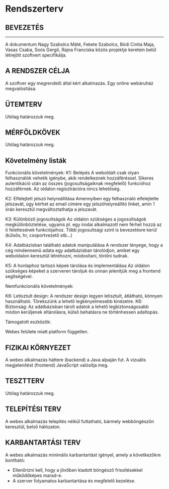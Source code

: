# Rendszerterv

## BEVEZETÉS
-----------------------------

A dokumentum Nagy Szabolcs Máté, Fekete Szabolcs, Bódi Cintia Maja, Vasas Csaba, Soós Gergő, Rajna Franciska közös projektje
keretein belül létrejött szoftvert specifikálja.


A RENDSZER CÉLJA
-----------------------------
A szoftver egy megrendelő által kért alkalmazás.
Egy online webáruház megvalósítása.

ÜTEMTERV
-----------------------------

Utólag határozzuk meg.




MÉRFÖLDKÖVEK
-----------------------------


Utólag határozzuk meg.



Követelmény listák
-----------------------------

Funkcionális követelmények:
K1: Belépés
A weboldalt csak olyan felhasználók vehetik igénybe, akik rendelkeznek hozzáféréssel. Sikeres autentikáció után az összes (jogosultságaiknak megfelelő) funkcióhoz hozzáférnek. Az oldalon regisztrációra nincs lehetőség.

K2: Elfelejtett jelszó helyreállítása
Amennyiben egy felhasználó elfelejtette jelszavát, úgy kérhet az email címére egy jelszóhelyreállító linket, amin 1 órán keresztül megváltoztathatja a jelszavát.

K3: Különböző jogosultságok
Az oldalon szükséges a jogosultságok megkülönböztetése, ugyanis pl. egy irodai alkalmazott nem férhet hozzá az ő felettesének funkciójaihoz. Több jogosultsági szint is bevezetésre kerül (külsős, hr, csoportvezető stb...)

K4: Adatbázisban található adatok manipulálása
A rendszer lényege, hogy a cég mindennemű adata egy adatbázisban tárolódjon, amiket egy weboldalon keresztül létrehozni, módosítani, törölni tudnak.

K5: A honlaphoz tartozó képek tárolása és implementálása
Az oldalon szükséges képeket a szerveren tároljuk és onnan jelenítjük meg a frontend segítségével.

Nemfunkcionális követelmények:

K6: Letisztult design:
A rendszer design legyen letisztult, átlátható, könnyen használható. Törekszünk a lehető legkényelmesebb kinézetre.
K6: Biztonság:
Az adatbázisban tárolt adatok a lehető legbiztonságosabb módon kerüljenek eltárolásra, külső behatásra ne történhessen adatlopás.

Támogatott eszközök:

Webes felülete miatt platform független.


FIZIKAI KÖRNYEZET
-----------------------------
A webes alkalmazás háttere (backend) a Java alpaján fut. A vizuális megjelenítést (frontend) JavaScript valósítja meg.


TESZTTERV
-----------------------------

Utólag határozzuk meg.

TELEPÍTÉSI TERV
-----------------------------

A webes alkalmazás telepítés nélkül futtatható, bármely webböngészőn keresztül, belső hálózaton.

KARBANTARTÁSI TERV
-----------------------------

A webes alkalmazás minimális karbantartást igényel, amely a következőkre bontható:
- Ellenőrizni kell, hogy a jövőben kiadott böngésző frissítésekkel műkődőképes marad-e.
- A szerver folyamatos karbantartása és megfelelő kezelése.